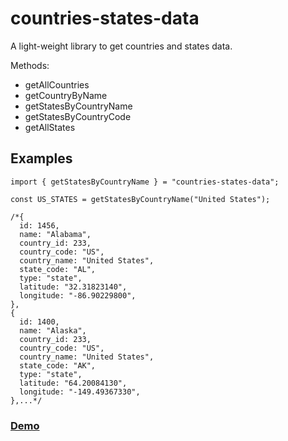 # countries-states-data
A light-weight library to get countries and states data.

Methods:
- getAllCountries
- getCountryByName
- getStatesByCountryName
- getStatesByCountryCode
- getAllStates

## Examples
```
import { getStatesByCountryName } = "countries-states-data";

const US_STATES = getStatesByCountryName("United States");

/*{
  id: 1456,
  name: "Alabama",
  country_id: 233,
  country_code: "US",
  country_name: "United States",
  state_code: "AL",
  type: "state",
  latitude: "32.31823140",
  longitude: "-86.90229800",
},
{
  id: 1400,
  name: "Alaska",
  country_id: 233,
  country_code: "US",
  country_name: "United States",
  state_code: "AK",
  type: "state",
  latitude: "64.20084130",
  longitude: "-149.49367330",
},...*/

```

### [Demo](https://codesandbox.io/s/flamboyant-sky-12e1fk?file=/src/App.js)
